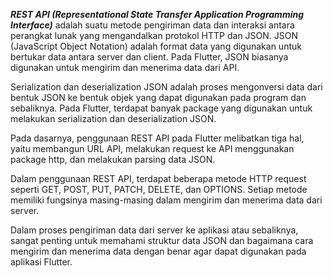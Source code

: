**_REST API (Representational State Transfer Application Programming Interface)_** adalah suatu metode pengiriman data dan interaksi antara perangkat lunak yang mengandalkan protokol HTTP dan JSON. JSON (JavaScript Object Notation) adalah format data yang digunakan untuk bertukar data antara server dan client. Pada Flutter, JSON biasanya digunakan untuk mengirim dan menerima data dari API.

Serialization dan deserialization JSON adalah proses mengonversi data dari bentuk JSON ke bentuk objek yang dapat digunakan pada program dan sebaliknya. Pada Flutter, terdapat banyak package yang digunakan untuk melakukan serialization dan deserialization JSON.

Pada dasarnya, penggunaan REST API pada Flutter melibatkan tiga hal, yaitu membangun URL API, melakukan request ke API menggunakan package http, dan melakukan parsing data JSON.

Dalam penggunaan REST API, terdapat beberapa metode HTTP request seperti GET, POST, PUT, PATCH, DELETE, dan OPTIONS. Setiap metode memiliki fungsinya masing-masing dalam mengirim dan menerima data dari server.

Dalam proses pengiriman data dari server ke aplikasi atau sebaliknya, sangat penting untuk memahami struktur data JSON dan bagaimana cara mengirim dan menerima data dengan benar agar dapat digunakan pada aplikasi Flutter.
